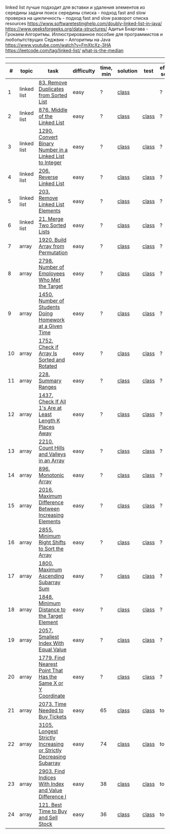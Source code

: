 linked list
лучше подходит для вставки и удаления элементов из середины
задачи
поиск середины списка - подход fast and slow
проверка на цикличность - подход fast and slow
разворот списка
resources
https://www.softwaretestinghelp.com/doubly-linked-list-in-java/
https://www.geeksforgeeks.org/data-structures/
Адитья Бхаргава - Грокаем Алгоритмы. Иллюстрированное пособие для программистов и любопытствущих
Седжвик – Алгоритмы на Java
https://www.youtube.com/watch?v=FmXtcXz-3HA
https://leetcode.com/tag/linked-list/
[what-is-the-median](https://www.investopedia.com/terms/m/median.asp#toc-what-is-the-median)

***

| #  | topic       | task                                                                                                                                                           | difficulty | time, min | solution                                                                                                                      | test                                                                                                                              | effective solution |
|----|-------------|----------------------------------------------------------------------------------------------------------------------------------------------------------------|------------|-----------|-------------------------------------------------------------------------------------------------------------------------------|-----------------------------------------------------------------------------------------------------------------------------------|--------------------|
| 1  | linked list | [83. Remove Duplicates from Sorted List](https://leetcode.com/problems/remove-duplicates-from-sorted-list/)                                                    | easy       | ?         | [class](linked-list/src/main/java/com/dev/learn/dsa/list/linked/leetcode/easy/RemoveDuplicatesFromSortedList.java)            |                                                                                                                                   | ?                  |
| 2  | linked list | [876. Middle of the Linked List](https://leetcode.com/problems/middle-of-the-linked-list/)                                                                     | easy       | ?         | [class](linked-list/src/main/java/com/dev/learn/dsa/list/linked/leetcode/easy/MiddleOfTheLinkedList.java)                     | [class](linked-list/src/test/java/com/dev/learn/dsa/list/linked/leetcode/easy/MiddleOfTheLinkedListTest.java)                     | ?                  |
| 3  | linked list | [1290. Convert Binary Number in a Linked List to Integer](https://leetcode.com/problems/convert-binary-number-in-a-linked-list-to-integer/)                    | easy       | ?         | [class](linked-list/src/main/java/com/dev/learn/dsa/list/linked/leetcode/easy/ConvertBinaryNumberInLinkedListToInteger.java)  | [class](linked-list/src/test/java/com/dev/learn/dsa/list/linked/leetcode/easy/ConvertBinaryNumberInLinkedListToIntegerTest.java)  | ?                  |
| 4  | linked list | [206. Reverse Linked List](https://leetcode.com/problems/reverse-linked-list/)                                                                                 | easy       | ?         | [class](linked-list/src/main/java/com/dev/learn/dsa/list/linked/leetcode/easy/ReverseLinkedList.java)                         | [class](linked-list/src/test/java/com/dev/learn/dsa/list/linked/leetcode/easy/ReverseLinkedListTest.java)                         | ?                  |
| 5  | linked list | [203. Remove Linked List Elements](https://leetcode.com/problems/remove-linked-list-elements/)                                                                 | easy       | ?         | [class](linked-list/src/main/java/com/dev/learn/dsa/list/linked/leetcode/easy/RemoveLinkedListElements.java)                  | [class](linked-list/src/test/java/com/dev/learn/dsa/list/linked/leetcode/easy/RemoveLinkedListElementsTest.java)                  | ?                  |
| 6  | linked list | [21. Merge Two Sorted Lists](https://leetcode.com/problems/merge-two-sorted-lists/)                                                                            | easy       | ?         | [class](linked-list/src/main/java/com/dev/learn/dsa/list/linked/leetcode/easy/MergeTwoSortedLists.java)                       | [class](linked-list/src/test/java/com/dev/learn/dsa/list/linked/leetcode/easy/MergeTwoSortedListsTest.java)                       | ?                  |
| 7  | array       | [1920. Build Array from Permutation](https://leetcode.com/problems/build-array-from-permutation/)                                                              | easy       | ?         | [class](array/src/main/java/com/dev/learn/dsa/array/leetcode/easy/BuildArrayFromPermutation.java)                             | [class](array/src/test/java/com/dev/learn/dsa/array/leetcode/easy/BuildArrayFromPermutationTest.java)                             | ?                  |
| 8  | array       | [2798. Number of Employees Who Met the Target](https://leetcode.com/problems/number-of-employees-who-met-the-target/)                                          | easy       | ?         | [class](array/src/main/java/com/dev/learn/dsa/array/leetcode/easy/NumberOfEmployeesWhoMetTheTarget.java)                      | [class](array/src/test/java/com/dev/learn/dsa/array/leetcode/easy/NumberOfEmployeesWhoMetTheTargetTest.java)                      | ?                  |
| 9  | array       | [1450. Number of Students Doing Homework at a Given Time](https://leetcode.com/problems/number-of-students-doing-homework-at-a-given-time/)                    | easy       | ?         | [class](array/src/main/java/com/dev/learn/dsa/array/leetcode/easy/NumberOfStudentsDoingHomeworkAtAGivenTime.java)             | [class](array/src/test/java/com/dev/learn/dsa/array/leetcode/easy/NumberOfStudentsDoingHomeworkAtAGivenTimeTest.java)             | ?                  |
| 10 | array       | [1752. Check if Array Is Sorted and Rotated](https://leetcode.com/problems/check-if-array-is-sorted-and-rotated/)                                              | easy       | ?         | [class](array/src/main/java/com/dev/learn/dsa/array/leetcode/easy/CheckIfArrayIsSortedAndRotated.java)                        | [class](array/src/test/java/com/dev/learn/dsa/array/leetcode/easy/CheckIfArrayIsSortedAndRotatedTest.java)                        | ?                  |
| 11 | array       | [228. Summary Ranges](https://leetcode.com/problems/summary-ranges/)                                                                                           | easy       | ?         | [class](array/src/main/java/com/dev/learn/dsa/array/leetcode/easy/SummaryRanges.java)                                         | [class](array/src/test/java/com/dev/learn/dsa/array/leetcode/easy/SummaryRangesTest.java)                                         | ?                  |
| 12 | array       | [1437. Check If All 1's Are at Least Length K Places Away](https://leetcode.com/problems/check-if-all-1s-are-at-least-length-k-places-away/)                   | easy       | ?         | [class](array/src/main/java/com/dev/learn/dsa/array/leetcode/easy/CheckIfAllOnesAreAtLeastLengthKPlacesAway.java)             | [class](array/src/test/java/com/dev/learn/dsa/array/leetcode/easy/CheckIfAllOnesAreAtLeastLengthKPlacesAwayTest.java)             | ?                  |
| 13 | array       | [2210. Count Hills and Valleys in an Array](https://leetcode.com/problems/count-hills-and-valleys-in-an-array/)                                                | easy       | ?         | [class](array/src/main/java/com/dev/learn/dsa/array/leetcode/easy/CountHillsAndValleysInAnArray.java)                         | [class](array/src/test/java/com/dev/learn/dsa/array/leetcode/easy/CountHillsAndValleysInAnArrayTest.java)                         | ?                  |
| 14 | array       | [896. Monotonic Array](https://leetcode.com/problems/monotonic-array/)                                                                                         | easy       | ?         | [class](array/src/main/java/com/dev/learn/dsa/array/leetcode/easy/MonotonicArray.java)                                        | [class](array/src/test/java/com/dev/learn/dsa/array/leetcode/easy/MonotonicArrayTest.java)                                        | ?                  |
| 15 | array       | [2016. Maximum Difference Between Increasing Elements](https://leetcode.com/problems/maximum-difference-between-increasing-elements/)                          | easy       | ?         | [class](array/src/main/java/com/dev/learn/dsa/array/leetcode/easy/MaximumDifferenceBetweenIncreasingElements.java)            | [class](array/src/test/java/com/dev/learn/dsa/array/leetcode/easy/MaximumDifferenceBetweenIncreasingElementsTest.java)            | ?                  |
| 16 | array       | [2855. Minimum Right Shifts to Sort the Array](https://leetcode.com/problems/minimum-right-shifts-to-sort-the-array/)                                          | easy       | ?         | [class](array/src/main/java/com/dev/learn/dsa/array/leetcode/easy/MinimumRightShiftsToSortTheArray.java)                      | [class](array/src/test/java/com/dev/learn/dsa/array/leetcode/easy/MinimumRightShiftsToSortTheArrayTest.java)                      | ?                  |
| 17 | array       | [1800. Maximum Ascending Subarray Sum](https://leetcode.com/problems/maximum-ascending-subarray-sum/)                                                          | easy       | ?         | [class](array/src/main/java/com/dev/learn/dsa/array/leetcode/easy/MaximumAscendingSubarraySum.java)                           | [class](array/src/test/java/com/dev/learn/dsa/array/leetcode/easy/MaximumAscendingSubarraySumTest.java)                           | ?                  |
| 18 | array       | [1848. Minimum Distance to the Target Element](https://leetcode.com/problems/minimum-distance-to-the-target-element/)                                          | easy       | ?         | [class](array/src/main/java/com/dev/learn/dsa/array/leetcode/easy/MinimumDistanceToTheTargetElement.java)                     | [class](array/src/test/java/com/dev/learn/dsa/array/leetcode/easy/MinimumDistanceToTheTargetElementTest.java)                     | ?                  |
| 19 | array       | [2057. Smallest Index With Equal Value](https://leetcode.com/problems/smallest-index-with-equal-value/)                                                        | easy       | ?         | [class](array/src/main/java/com/dev/learn/dsa/array/leetcode/easy/SmallestIndexWithEqualValue.java)                           | [class](array/src/test/java/com/dev/learn/dsa/array/leetcode/easy/SmallestIndexWithEqualValueTest.java)                           | ?                  |
| 20 | array       | [1779. Find Nearest Point That Has the Same X or Y Coordinate](https://leetcode.com/problems/find-nearest-point-that-has-the-same-x-or-y-coordinate/)          | easy       | ?         | [class](array/src/main/java/com/dev/learn/dsa/array/leetcode/easy/FindNearestPointThatHasTheSameXOrYCoordinate.java)          | [class](array/src/test/java/com/dev/learn/dsa/array/leetcode/easy/FindNearestPointThatHasTheSameXOrYCoordinateTest.java)          | ?                  |
| 21 | array       | [2073. Time Needed to Buy Tickets](https://leetcode.com/problems/time-needed-to-buy-tickets)                                                                   | easy       | 65        | [class](array/src/main/java/com/dev/learn/dsa/array/leetcode/easy/TimeNeededToBuyTickets.java)                                | [class](array/src/test/java/com/dev/learn/dsa/array/leetcode/easy/TimeNeededToBuyTicketsTest.java)                                | todo               |
| 22 | array       | [3105. Longest Strictly Increasing or Strictly Decreasing Subarray](https://leetcode.com/problems/longest-strictly-increasing-or-strictly-decreasing-subarray) | easy       | 74        | [class](array/src/main/java/com/dev/learn/dsa/array/leetcode/easy/LongestStrictlyIncreasingOrStrictlyDecreasingSubarray.java) | [class](array/src/test/java/com/dev/learn/dsa/array/leetcode/easy/LongestStrictlyIncreasingOrStrictlyDecreasingSubarrayTest.java) | todo               |
| 23 | array       | [2903. Find Indices With Index and Value Difference I](https://leetcode.com/problems/find-indices-with-index-and-value-difference-i)                           | easy       | 38        | [class](array/src/main/java/com/dev/learn/dsa/array/leetcode/easy/LongestStrictlyIncreasingOrStrictlyDecreasingSubarray.java) | [class](array/src/test/java/com/dev/learn/dsa/array/leetcode/easy/FindIndicesWithIndexAndValueDifferenceTest.java)                | todo               |
| 24 | array       | [121. Best Time to Buy and Sell Stock](https://leetcode.com/problems/best-time-to-buy-and-sell-stock")                                                         | easy       | 36        | [class](array/src/main/java/com/dev/learn/dsa/array/leetcode/easy/BestTimeToBuyAndSellStock.java)                             | [class](array/src/test/java/com/dev/learn/dsa/array/leetcode/easy/BestTimeToBuyAndSellStockTest.java)                             | todo               |

